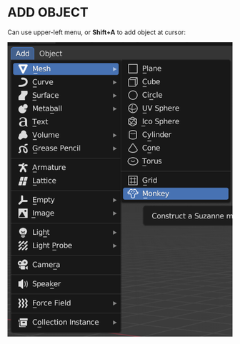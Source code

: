 # ADD OBJECT

Can use upper-left menu, or **Shift+A** to add object at cursor:

![Add Object](/assets/add-object.png)
